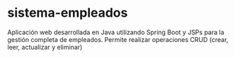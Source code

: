 # sistema-empleados
Aplicación web desarrollada en Java utilizando Spring Boot y JSPs para la gestión completa de empleados. Permite realizar operaciones CRUD (crear, leer, actualizar y eliminar) 
